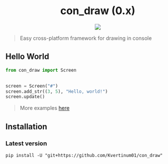 <h1 align="center">
  con_draw (0.x)
</h1>

<p align="center">
  <img src="https://img.shields.io/badge/made%20by-Kvertinum01-green">
</p>

> Easy cross-platform framework for drawing in console

## Hello World

```python
from con_draw import Screen


screen = Screen("#")
screen.add_str((3, 5), "Hello, world!")
screen.update()

```

> More examples [here](/examples)

## Installation

### Latest version

```shell
pip install -U "git+https://github.com/Kvertinum01/con_draw"
```
